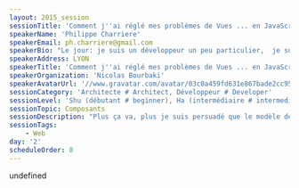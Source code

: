 ```yaml
---
layout: 2015_session
sessionTitle: 'Comment j''ai réglé mes problèmes de Vues ... en JavaScript'
speakerName: 'Philippe Charriere'
speakerEmail: ph.charriere@gmail.com
speakerBio: "Le jour: je suis un développeur un peu particulier,  je suis Responsable de communication pour un centre de R&D qui incube des startups (et plus particulièrement dans le monde de l'IOT).\nLa nuit: je deviens \"Golo Developer Advocate\" (Golo, le petit langage dynamique pour la JVM qui se fait incuber depuis peu chez Eclipse), mon rôle, évangéliser les geeks et former à Golo :)\nJ’ai aussi le plaisir d’être co-organisateur de la conférence Lyonnaise Mix-IT."
speakerAddress: LYON
speakerTitle: 'Comment j''ai réglé mes problèmes de Vues ... en JavaScript'
speakerOrganization: 'Nicolas Bourbaki'
speakerAvatarUrl: '//www.gravatar.com/avatar/03c0a459fd631e867bade2cc95517a4f?size=200&default=mm'
sessionCategory: 'Architecte # Architect, Développeur # Developer'
sessionLevel: 'Shu (débutant # beginner), Ha (intermédiaire # intermediate), Ri (avancé # advanced)'
sessionTopic: Composants
sessionDescription: "Plus ça va, plus je suis persuadé que le modèle de programmation par composant dans une application front-end (Javascript/HTML/CSS) est adapté et facilite la maintenance (voire même la réutilisation).  Je suis aussi persuadé qu'il est plus intéressant d'utiliser un framework pour une tâche spécifique (l'affichage par exemple) plutôt qu'un framework à tout faire.\n\nLe concept de directives Angular pour faire des \"custom tags\", ça m'allait bien, mais je n'avais besoin que de ça (Et Angular2 arrive). Mais maintenant ça me gène d'utiliser un framework \"en fin de vie\" (mais on en parlera tout de même).\n\nLes composants dans React, ça c'est de la balle! On peut maîtriser son code. Par contre du HTML (pseudo HTML) dans le corps d'une fonction Javascript, ça pique un peu les yeux, et les \"gens\" ne sont pas prêts (mais on en parlera tout de même).\n\nLes Web components de Polymer, là je suis à 2 doigts d'avoir trouvé mon Graal! Même si c'est un peu verbeux, et qu'il faut se downloader un nombre fichiers impressionnant pour que cela fonctionne, je retrouve ce sentiment de confort comme lorsque je faisait du Flex ou du SilverLight. Mais je ne suis pas encore arrivé à faire tout ce que je voulais avec (mais on en parlera tout de même).\n\nEt enfin, je suis \"tombé\" sur Riot [https://muut.com/riotjs/](https://muut.com/riotjs/), petit & léger (dans les 17k), sur des principes de base similaire à React (Virtual DOM) mais avec cette fois ci du javascript dans le HTML (plutôt que l'inverse) et 4 à 5 fois plus rapide que React, et surtout avec une courbe d'apprentissage très faible (en 1 journée, tu es spécialistes, en 2 jours, je ne t'explique même pas)\n\nJe vous montrerais donc à travers quelques démonstration et slides, comment utiliser Riot. Je présenterais ceci comme un \"mini-cours\":\n\n- Introduction, ma quête\n- La révélation: un custom tag en quelques secondes\n- Riot et les events\n- Riot et les données\n- Riot et les Observables (génialement simple)\n- Riot et les Mixins\n- Riot et le Router\n- Riot est agnostique : comment travailler avec jQuery, mais aussi Backbone  et autres librairies\n- Riot et Coffeescript\n- Riot et ECMAScript 2015 (aka ES6)\n\nOn peut imaginer que vous serez quasi opérationnels en Riot à la sortie de l'atelier :)"
sessionTags:
    - Web
day: '2'
scheduleOrder: 0
---
```


undefined
